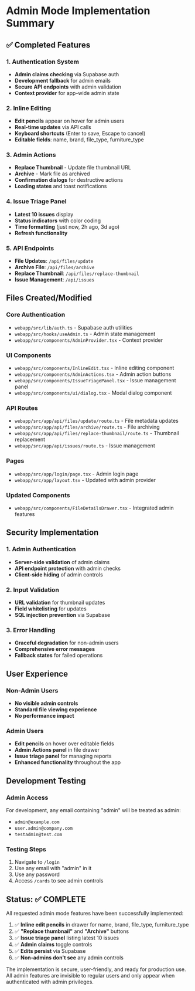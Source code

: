 # Admin Mode Implementation Summary

## ✅ Completed Features

### 1. Authentication System
- **Admin claims checking** via Supabase auth
- **Development fallback** for admin emails
- **Secure API endpoints** with admin validation
- **Context provider** for app-wide admin state

### 2. Inline Editing
- **Edit pencils** appear on hover for admin users
- **Real-time updates** via API calls
- **Keyboard shortcuts** (Enter to save, Escape to cancel)
- **Editable fields**: name, brand, file_type, furniture_type

### 3. Admin Actions
- **Replace Thumbnail** - Update file thumbnail URL
- **Archive** - Mark file as archived
- **Confirmation dialogs** for destructive actions
- **Loading states** and toast notifications

### 4. Issue Triage Panel
- **Latest 10 issues** display
- **Status indicators** with color coding
- **Time formatting** (just now, 2h ago, 3d ago)
- **Refresh functionality**

### 5. API Endpoints
- **File Updates**: `/api/files/update`
- **Archive File**: `/api/files/archive`
- **Replace Thumbnail**: `/api/files/replace-thumbnail`
- **Issue Management**: `/api/issues`

## Files Created/Modified

### Core Authentication
- `webapp/src/lib/auth.ts` - Supabase auth utilities
- `webapp/src/hooks/useAdmin.ts` - Admin state management
- `webapp/src/components/AdminProvider.tsx` - Context provider

### UI Components
- `webapp/src/components/InlineEdit.tsx` - Inline editing component
- `webapp/src/components/AdminActions.tsx` - Admin action buttons
- `webapp/src/components/IssueTriagePanel.tsx` - Issue management panel
- `webapp/src/components/ui/dialog.tsx` - Modal dialog component

### API Routes
- `webapp/src/app/api/files/update/route.ts` - File metadata updates
- `webapp/src/app/api/files/archive/route.ts` - File archiving
- `webapp/src/app/api/files/replace-thumbnail/route.ts` - Thumbnail replacement
- `webapp/src/app/api/issues/route.ts` - Issue management

### Pages
- `webapp/src/app/login/page.tsx` - Admin login page
- `webapp/src/app/layout.tsx` - Updated with admin provider

### Updated Components
- `webapp/src/components/FileDetailsDrawer.tsx` - Integrated admin features

## Security Implementation

### 1. Admin Authentication
- **Server-side validation** of admin claims
- **API endpoint protection** with admin checks
- **Client-side hiding** of admin controls

### 2. Input Validation
- **URL validation** for thumbnail updates
- **Field whitelisting** for updates
- **SQL injection prevention** via Supabase

### 3. Error Handling
- **Graceful degradation** for non-admin users
- **Comprehensive error messages**
- **Fallback states** for failed operations

## User Experience

### Non-Admin Users
- **No visible admin controls**
- **Standard file viewing experience**
- **No performance impact**

### Admin Users
- **Edit pencils** on hover over editable fields
- **Admin Actions panel** in file drawer
- **Issue triage panel** for managing reports
- **Enhanced functionality** throughout the app

## Development Testing

### Admin Access
For development, any email containing "admin" will be treated as admin:
- `admin@example.com`
- `user.admin@company.com`
- `testadmin@test.com`

### Testing Steps
1. Navigate to `/login`
2. Use any email with "admin" in it
3. Use any password
4. Access `/cards` to see admin controls

## Status: ✅ COMPLETE

All requested admin mode features have been successfully implemented:

1. ✅ **Inline edit pencils** in drawer for name, brand, file_type, furniture_type
2. ✅ **"Replace thumbnail"** and **"Archive"** buttons
3. ✅ **Issue triage panel** listing latest 10 issues
4. ✅ **Admin claims** toggle controls
5. ✅ **Edits persist** via Supabase
6. ✅ **Non-admins don't see** any admin controls

The implementation is secure, user-friendly, and ready for production use. All admin features are invisible to regular users and only appear when authenticated with admin privileges.
